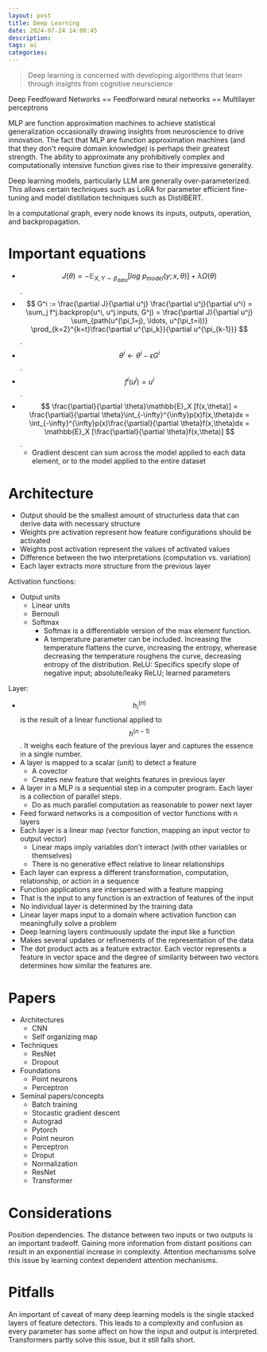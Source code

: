 ```yaml
---
layout: post
title: Deep Learning
date: 2024-07-24 14:00:45
description:
tags: ai
categories:
---
```


> Deep learning is concerned with developing algorithms that learn through insights from cognitive neurscience

Deep Feedfoward Networks == Feedforward neural networks == Multilayer perceptrons

MLP are function approximation machines to achieve statistical generalization occasionally drawing insights from neuroscience to drive innovation. The fact that MLP are function approximation machines (and that they don't require domain knowledge) is perhaps their greatest strength. The ability to approximate any prohibitively complex and computationally intensive function gives rise to their impressive generality.

Deep learning models, particularly LLM are generally over-parameterized. This allows certain techniques such as LoRA for parameter efficient fine-tuning and model distillation techniques such as DistilBERT.

In a computational graph, every node knows its inputs, outputs, operation, and backpropagation.

# Important equations
- $$ J(\theta)=-\mathbb{E}_{X,Y\sim\hat{p}_{data}}[log~p_{model}(y;x,\theta)]+\lambda\Omega(\theta) $$.
- $$ G^i := \frac{\partial J}{\partial u^j} \frac{\partial u^j}{\partial u^i} = \sum_j f^j.backprop(u^i, u^j.inputs, G^j) = \frac{\partial J}{\partial u^j} \sum_{path(u^(\pi_1=j), \ldots, u^(\pi_t=i))} \prod_{k=2}^{k=t}\frac{\partial u^{\pi_k}}{\partial u^{\pi_{k-1}}} $$.
- $$ \theta^i \leftarrow \theta^i - \epsilon G^i $$.
- $$ f^i(u^j)=u^i $$.
- $$ \frac{\partial}{\partial \theta}\mathbb{E}_X [f(x,\theta)] = \frac{\partial}{\partial \theta}\int_{-\infty}^{\infty}p(x)f(x,\theta)dx = \int_{-\infty}^{\infty}p(x)\frac{\partial}{\partial \theta}f(x,\theta)dx = \mathbb{E}_X [\frac{\partial}{\partial \theta}f(x,\theta)] $$.
    - Gradient descent can sum across the model applied to each data element, or to the model applied to the entire dataset

# Architecture
- Output should be the smallest amount of structurless data that can derive data with necessary structure
- Weights pre activation represent how feature configurations should be activated
- Weights post activation represent the values of activated values
- Difference between the two interpretations (computation vs. variation)
- Each layer extracts more structure from the previous layer

Activation functions:
- Output units
    - Linear units
    - Bernouli
    - Softmax
        - Softmax is a differentiable version of the max element function.
        - A temperature parameter can be included. Increasing the temperature flattens the curve, increasing the entropy, wherease decreasing the temperature roughens the curve, decreasing entropy of the distribution.
ReLU: Specifics specify slope of negative input; absolute/leaky ReLU; learned parameters

Layer:
- $$h^{(n)}_i$$ is the result of a linear functional applied to $$h^{(n-1)}$$. It weighs each feature of the previous layer and captures the essence in a single number.
- A layer is mapped to a scalar (unit) to detect a feature
    - A covector
    - Creates new feature that weights features in previous layer
- A layer in a MLP is a sequential step in a computer program. Each layer is a collection of parallel steps.
    - Do as much parallel computation as reasonable to power next layer
- Feed forward networks is a composition of vector functions with n layers
- Each layer is a linear map (vector function, mapping an input vector to output vector)
    - Linear maps imply variables don't interact (with other variables or themselves)
    - There is no generative effect relative to linear relationships
- Each layer can express a different transformation, computation, relationship, or action in a sequence
- Function applications are interspersed with a feature mapping
- That is the input to any function is an extraction of features of the input
- No individual layer is determined by the training data
- Linear layer maps input to a domain where activation function can meaningfully solve a problem
- Deep learning layers continuously update the input like a function
- Makes several updates or refinements of the representation of the data
- The dot product acts as a feature extractor. Each vector represents a feature in vector space and the degree of similarity between two vectors determines how similar the features are.

# Papers
- Architectures
    - CNN
    - Self organizing map
- Techniques
    - ResNet
    - Dropout
- Foundations
    - Point neurons
    - Perceptron
- Seminal papers/concepts
    - Batch training
    - Stocastic gradient descent
    - Autograd
    - Pytorch
    - Point neuron
    - Perceptron
    - Droput
    - Normalization
    - ResNet
    - Transformer

# Considerations
Position dependencies. The distance between two inputs or two outputs is an important tradeoff. Gaining more information from distant positions can result in an exponential increase in complexity. Attention mechanisms solve this issue by learning context dependent attention mechanisms.

# Pitfalls
An important of caveat of many deep learning models is the single stacked layers of feature detectors. This leads to a complexity and confusion as every parameter has some affect on how the input and output is interpreted. Transformers partly solve this issue, but it still falls short.

